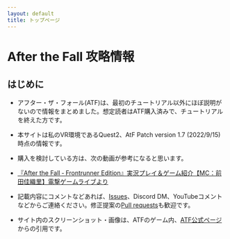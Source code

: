 ```yaml
---
layout: default
title: トップページ
---
```


# After the Fall 攻略情報

## はじめに
* アフター・ザ・フォール(ATF)は、最初のチュートリアル以外にほぼ説明がないので情報をまとめました。想定読者はATF購入済みで、チュートリアルを終えた方です。
* 本サイトは私のVR環境であるQuest2、AtF Patch version 1.7 (2022/9/15) 時点の情報です。
* 購入を検討している方は、次の動画が参考になると思います。

* [『After the Fall ‐ Frontrunner Edition』実況プレイ＆ゲーム紹介【MC：前田佳織里】電撃ゲームライブより](https://youtu.be/QSSbyUeIk9k)

* 記載内容にコメントなどあれば、[Issues](https://github.com/neopage/AfterTheFall/issues)、Discord DM、YouTubeコメントなどからご連絡ください。修正提案の[Pull requests](https://github.com/neopage/AfterTheFall/pulls)も歓迎です。
* サイト内のスクリーンショット・画像は、ATFのゲーム内、[ATF公式ページ](https://www.afterthefall-vr.com/)からの引用です。
